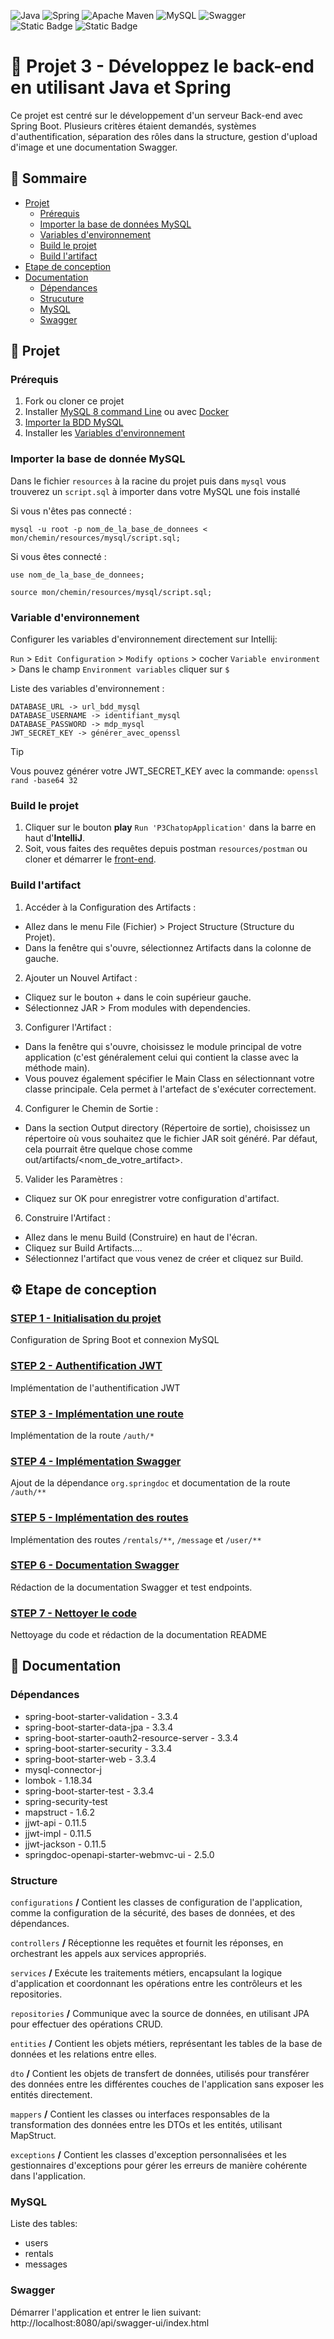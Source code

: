 ![Java](https://img.shields.io/badge/java-%23ED8B00.svg?style=for-the-badge&logo=openjdk&logoColor=white)
![Spring](https://img.shields.io/badge/spring-%236DB33F.svg?style=for-the-badge&logo=spring&logoColor=white)
![Apache Maven](https://img.shields.io/badge/Apache%20Maven-C71A36?style=for-the-badge&logo=Apache%20Maven&logoColor=white)
![MySQL](https://img.shields.io/badge/mysql-4479A1.svg?style=for-the-badge&logo=mysql&logoColor=white)
![Swagger](https://img.shields.io/badge/-Swagger-%23Clojure?style=for-the-badge&logo=swagger&logoColor=white)
<br/>
![Static Badge](https://img.shields.io/badge/17-JAVA_version-orange)
![Static Badge](https://img.shields.io/badge/3.3.4-Spring_Boot_version-gree)

# 🚙 Projet 3 - Développez le back-end en utilisant Java et Spring

Ce projet est centré sur le développement d'un serveur Back-end avec Spring Boot. Plusieurs critères étaient demandés, systèmes d'authentification, séparation des rôles dans la structure, gestion d'upload d'image et une documentation Swagger.

## 📖 Sommaire

- [Projet](#-projet)
    - [Prérequis](#prérequis)
    - [Importer la base de données MySQL](#importer-la-base-de-donnée-mysql)
    - [Variables d'environnement](#variable-denvironnement)
    - [Build le projet](#build-le-projet)
    - [Build l'artifact](#build-lartifact)
- [Etape de conception](#-etape-de-conception)
- [Documentation](#-documentation)
    - [Dépendances](#dépendances)
    - [Strucuture](#structure)
    - [MySQL](#mysql)
    - [Swagger](#swagger)

## 📁 Projet

### Prérequis

1. Fork ou cloner ce projet
2. Installer [MySQL 8 command Line](https://openclassrooms.com/fr/courses/6971126-implementez-vos-bases-de-donnees-relationnelles-avec-sql/7152681-installez-le-sgbd-mysql) ou avec [Docker](https://spring.io/guides/gs/accessing-data-mysql)
3. [Importer la BDD MySQL](#importer-la-base-de-donnée-mysql)
4. Installer les [Variables d'environnement](#variable-denvironnement)

### Importer la base de donnée MySQL

Dans le fichier `resources` à la racine du projet puis dans `mysql` vous trouverez un `script.sql` à importer dans votre MySQL une fois installé

Si vous n'êtes pas connecté :

`mysql -u root -p nom_de_la_base_de_donnees < mon/chemin/resources/mysql/script.sql;`

Si vous êtes connecté :

`use nom_de_la_base_de_donnees;`

`source mon/chemin/resources/mysql/script.sql;`

### Variable d'environnement

Configurer les variables d'environnement directement sur Intellij: 

`Run` > `Edit Configuration` > `Modify options` > cocher `Variable environment` > 
Dans le champ `Environment variables` cliquer sur `$`

Liste des variables d'environnement :

```
DATABASE_URL -> url_bdd_mysql
DATABASE_USERNAME -> identifiant_mysql
DATABASE_PASSWORD -> mdp_mysql
JWT_SECRET_KEY -> générer_avec_openssl

```
> [!TIP]
> Vous pouvez générer votre JWT_SECRET_KEY avec la commande:
> `openssl rand -base64 32`

### Build le projet

1. Cliquer sur le bouton **play** `Run 'P3ChatopApplication'` dans la barre en haut d'**IntelliJ**.
2. Soit, vous faites des requêtes depuis postman `resources/postman` ou cloner et démarrer le [front-end](https://github.com/OpenClassrooms-Student-Center/Developpez-le-back-end-en-utilisant-Java-et-Spring).

### Build l'artifact

1. Accéder à la Configuration des Artifacts :
- Allez dans le menu File (Fichier) > Project Structure (Structure du Projet).
- Dans la fenêtre qui s'ouvre, sélectionnez Artifacts dans la colonne de gauche.
2. Ajouter un Nouvel Artifact :
- Cliquez sur le bouton + dans le coin supérieur gauche.
- Sélectionnez JAR > From modules with dependencies.
3. Configurer l'Artifact :
- Dans la fenêtre qui s'ouvre, choisissez le module principal de votre application (c'est généralement celui qui contient la classe avec la méthode main).
- Vous pouvez également spécifier le Main Class en sélectionnant votre classe principale. Cela permet à l'artefact de s'exécuter correctement.
4. Configurer le Chemin de Sortie :
- Dans la section Output directory (Répertoire de sortie), choisissez un répertoire où vous souhaitez que le fichier JAR soit généré. Par défaut, cela pourrait être quelque chose comme out/artifacts/<nom_de_votre_artifact>.
5. Valider les Paramètres :
- Cliquez sur OK pour enregistrer votre configuration d'artifact.
6. Construire l'Artifact :
- Allez dans le menu Build (Construire) en haut de l'écran.
- Cliquez sur Build Artifacts....
- Sélectionnez l'artifact que vous venez de créer et cliquez sur Build.

## ⚙️ Etape de conception

### [STEP 1 - Initialisation du projet](https://github.com/Tom-DevWeb/OC-DA_Angular_Java-P3_ChaTop/pull/1)

Configuration de Spring Boot et connexion MySQL

### [STEP 2 - Authentification JWT](https://github.com/Tom-DevWeb/OC-DA_Angular_Java-P3_ChaTop/pull/2)

Implémentation de l'authentification JWT

### [STEP 3 - Implémentation une route](https://github.com/Tom-DevWeb/OC-DA_Angular_Java-P3_ChaTop/pull/3)

Implémentation de la route `/auth/*`

### [STEP 4 - Implémentation Swagger](https://github.com/Tom-DevWeb/OC-DA_Angular_Java-P3_ChaTop/pull/4)

Ajout de la dépendance `org.springdoc` et documentation de la route `/auth/**`

### [STEP 5 - Implémentation des routes](https://github.com/Tom-DevWeb/OC-DA_Angular_Java-P3_ChaTop/pull/5)

Implémentation des routes `/rentals/**`, `/message` et `/user/**`

### [STEP 6 - Documentation Swagger](https://github.com/Tom-DevWeb/OC-DA_Angular_Java-P3_ChaTop/pull/6)

Rédaction de la documentation Swagger et test endpoints.

### [STEP 7 - Nettoyer le code](https://github.com/Tom-DevWeb/OC-DA_Angular_Java-P3_ChaTop/pull/7)

Nettoyage du code et rédaction de la documentation README

## 📄 Documentation

### Dépendances

- spring-boot-starter-validation - 3.3.4
- spring-boot-starter-data-jpa - 3.3.4
- spring-boot-starter-oauth2-resource-server - 3.3.4
- spring-boot-starter-security - 3.3.4
- spring-boot-starter-web - 3.3.4
- mysql-connector-j
- lombok - 1.18.34
- spring-boot-starter-test - 3.3.4
- spring-security-test
- mapstruct - 1.6.2
- jjwt-api - 0.11.5
- jjwt-impl - 0.11.5
- jjwt-jackson - 0.11.5
- springdoc-openapi-starter-webmvc-ui - 2.5.0

### Structure

`configurations` **/** Contient les classes de configuration de l'application, comme la configuration de la sécurité, des bases de données, et des dépendances.

`controllers` **/** Réceptionne les requêtes et fournit les réponses, en orchestrant les appels aux services appropriés.

`services` **/** Exécute les traitements métiers, encapsulant la logique d'application et coordonnant les opérations entre les contrôleurs et les repositories.

`repositories` **/** Communique avec la source de données, en utilisant JPA pour effectuer des opérations CRUD.

`entities` **/** Contient les objets métiers, représentant les tables de la base de données et les relations entre elles.

`dto` **/** Contient les objets de transfert de données, utilisés pour transférer des données entre les différentes couches de l'application sans exposer les entités directement.

`mappers` **/** Contient les classes ou interfaces responsables de la transformation des données entre les DTOs et les entités, utilisant MapStruct.

`exceptions` **/** Contient les classes d'exception personnalisées et les gestionnaires d'exceptions pour gérer les erreurs de manière cohérente dans l'application.



### MySQL
Liste des tables:
- users
- rentals
- messages

### Swagger

Démarrer l'application et entrer le lien suivant:
http://localhost:8080/api/swagger-ui/index.html


